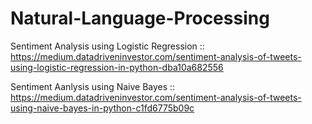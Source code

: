 # Natural-Language-Processing

Sentiment Analysis using Logistic Regression ::
https://medium.datadriveninvestor.com/sentiment-analysis-of-tweets-using-logistic-regression-in-python-dba10a682556

Sentiment Aanlysis using Naive Bayes ::
https://medium.datadriveninvestor.com/sentiment-analysis-of-tweets-using-naive-bayes-in-python-c1fd6775b09c
